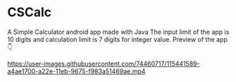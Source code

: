 # CSCalc
A Simple Calculator android app made with Java
The input limit of the app is 10 digits and calculation limit is 7 digits for integer value.
Preview of the app 👇

https://user-images.githubusercontent.com/74460717/115441589-a4ae1700-a22e-11eb-9675-f983a51469ae.mp4


